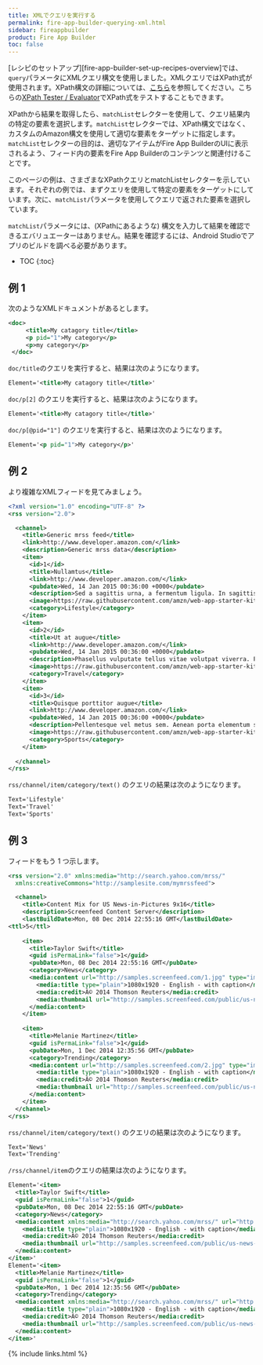 ```yaml
---
title: XMLでクエリを実行する
permalink: fire-app-builder-querying-xml.html
sidebar: fireappbuilder
product: Fire App Builder
toc: false
---
```


[レシピのセットアップ][fire-app-builder-set-up-recipes-overview]では、`query`パラメータにXMLクエリ構文を使用しました。XMLクエリではXPath式が使用されます。XPath構文の詳細については、[こちら](http://www.w3schools.com/xsl/xpath_syntax.asp)を参照してください。こちらの[XPath Tester / Evaluator](http://www.freeformatter.com/xpath-tester.html)でXPath式をテストすることもできます。

XPathから結果を取得したら、`matchList`セレクターを使用して、クエリ結果内の特定の要素を選択します。`matchList`セレクターでは、XPath構文ではなく、カスタムのAmazon構文を使用して適切な要素をターゲットに指定します。`matchList`セレクターの目的は、適切なアイテムがFire App BuilderのUIに表示されるよう、フィード内の要素をFire App Builderのコンテンツと関連付けることです。

このページの例は、さまざまなXPathクエリとmatchListセレクターを示しています。それぞれの例では、まずクエリを使用して特定の要素をターゲットにしています。次に、`matchList`パラメータを使用してクエリで返された要素を選択しています。

`matchList`パラメータには、(XPathにあるような) 構文を入力して結果を確認できるエバリュエーターはありません。結果を確認するには、Android Studioでアプリのビルドを調べる必要があります。

* TOC
{:toc}

## 例 1

次のようなXMLドキュメントがあるとします。

```xml
<doc>
     <title>My catagory title</title>
     <p pid="1">My category</p>
     <p>my category</p>
 </doc>
```

`doc/title`のクエリを実行すると、結果は次のようになります。

```xml
Element='<title>My catagory title</title>'
```

`doc/p[2]` のクエリを実行すると、結果は次のようになります。

```xml
Element='<title>My catagory title</title>'
```

`doc/p[@pid="1"]` のクエリを実行すると、結果は次のようになります。

```xml
Element='<p pid="1">My category</p>'
```

## 例 2

より複雑なXMLフィードを見てみましょう。

```xml
<?xml version="1.0" encoding="UTF-8" ?>
<rss version="2.0">

  <channel>
    <title>Generic mrss feed</title>
    <link>http://www.developer.amazon.com/</link>
    <description>Generic mrss data</description>
    <item>
      <id>1</id>
      <title>Nullamtus</title>
      <link>http://www.developer.amazon.com/</link>
      <pubdate>Wed, 14 Jan 2015 00:36:00 +0000</pubdate>
      <description>Sed a sagittis urna, a fermentum ligula. In sagittis sagittis libero, ut tincidunt sapien egestas.</description>
      <image>https://raw.githubusercontent.com/amzn/web-app-starter-kit-for-fire-tv/master/src/common/assets/images/l1.jpg</image>
      <category>Lifestyle</category>
    </item>
    <item>
      <id>2</id>
      <title>Ut at augue</title>
      <link>http://www.developer.amazon.com/</link>
      <pubdate>Wed, 14 Jan 2015 00:36:00 +0000</pubdate>
      <description>Phasellus vulputate tellus vitae volutpat viverra. Praesent posuere rutrum erat nec suscipit. Fusce interdum porta porta. Integer vulputate malesuada dictum.</description>
      <image>https://raw.githubusercontent.com/amzn/web-app-starter-kit-for-fire-tv/master/src/common/assets/images/l2.jpg</image>
      <category>Travel</category>
    </item>
    <item>
      <id>3</id>
      <title>Quisque porttitor augue</title>
      <link>http://www.developer.amazon.com/</link>
      <pubdate>Wed, 14 Jan 2015 00:36:00 +0000</pubdate>
      <description>Pellentesque vel metus sem. Aenean porta elementum sagittis.</description>
      <image>https://raw.githubusercontent.com/amzn/web-app-starter-kit-for-fire-tv/master/src/common/assets/images/l3.jpg</image>
      <category>Sports</category>
    </item>
 
  </channel>
</rss>

```

`rss/channel/item/category/text()` のクエリの結果は次のようになります。

```xml
Text='Lifestyle'
Text='Travel'
Text='Sports'
```

## 例 3

フィードをもう 1 つ示します。

```xml
<rss version="2.0" xmlns:media="http://search.yahoo.com/mrss/"
  xmlns:creativeCommons="http://samplesite.com/mymrssfeed">

  <channel>
    <title>Content Mix for US News-in-Pictures 9x16</title>
    <description>Screenfeed Content Server</description>
    <lastBuildDate>Mon, 08 Dec 2014 22:55:16 GMT</lastBuildDate>
<ttl>5</ttl>
 
    <item>
      <title>Taylor Swift</title>
      <guid isPermaLink="false">1</guid>
      <pubDate>Mon, 08 Dec 2014 22:55:16 GMT</pubDate>
      <category>News</category>
      <media:content url="http://samples.screenfeed.com/1.jpg" type="image/jpeg">
        <media:title type="plain">1080x1920 - English - with caption</media:title>
        <media:credit>Â© 2014 Thomson Reuters</media:credit>
        <media:thumbnail url="http://samples.screenfeed.com/public/us-news-in-pictures/1080x1920/h9xnRIN9CUGiTWNQBBrjOw-1080x1920h-1.jpg" />
      </media:content>
    </item>
    
    <item>
      <title>Melanie Martinez</title>
      <guid isPermaLink="false">1</guid>
      <pubDate>Mon, 1 Dec 2014 12:35:56 GMT</pubDate>
      <category>Trending</category>
      <media:content url="http://samples.screenfeed.com/2.jpg" type="image/jpeg">
        <media:title type="plain">1080x1920 - English - with caption</media:title>
        <media:credit>Â© 2014 Thomson Reuters</media:credit>
        <media:thumbnail url="http://samples.screenfeed.com/public/us-news-in-pictures/1080x1920/h9x4985398UGiTWNQBBrjOw-1080x1920h-2.jpg" />
      </media:content>
    </item>
  </channel>
</rss>
```
 
`rss/channel/item/category/text()` のクエリの結果は次のようになります。

```xml
Text='News'
Text='Trending'
```

`/rss/channel/item`のクエリの結果は次のようになります。


```xml
Element='<item>
  <title>Taylor Swift</title>
  <guid isPermaLink="false">1</guid>
  <pubDate>Mon, 08 Dec 2014 22:55:16 GMT</pubDate>
  <category>News</category>
  <media:content xmlns:media="http://search.yahoo.com/mrss/" url="http://samples.screenfeed.com/1.jpg" type="image/jpeg">
    <media:title type="plain">1080x1920 - English - with caption</media:title>
    <media:credit>Â© 2014 Thomson Reuters</media:credit>
    <media:thumbnail url="http://samples.screenfeed.com/public/us-news-in-pictures/1080x1920/h9xnRIN9CUGiTWNQBBrjOw-1080x1920h-1.jpg" />
  </media:content>
</item>'
Element='<item>
  <title>Melanie Martinez</title>
  <guid isPermaLink="false">1</guid>
  <pubDate>Mon, 1 Dec 2014 12:35:56 GMT</pubDate>
  <category>Trending</category>
  <media:content xmlns:media="http://search.yahoo.com/mrss/" url="http://samples.screenfeed.com/2.jpg" type="image/jpeg">
    <media:title type="plain">1080x1920 - English - with caption</media:title>
    <media:credit>Â© 2014 Thomson Reuters</media:credit>
    <media:thumbnail url="http://samples.screenfeed.com/public/us-news-in-pictures/1080x1920/h9x4985398UGiTWNQBBrjOw-1080x1920h-2.jpg" />
  </media:content>
</item>'
```
 
{% include links.html %}